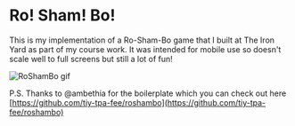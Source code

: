 # Ro! Sham! Bo!

This is my implementation of a Ro-Sham-Bo game that I built at The Iron Yard as part of my course work. It was intended for mobile use so doesn't scale well to full screens but still a lot of fun!

![RoShamBo gif](./public/images/RoShamBo.gif)


P.S. Thanks to @ambethia for the boilerplate which you can check out here [https://github.com/tiy-tpa-fee/roshambo](https://github.com/tiy-tpa-fee/roshambo)
